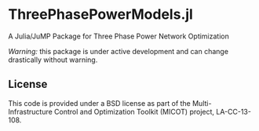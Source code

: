 # ThreePhasePowerModels.jl
A Julia/JuMP Package for Three Phase Power Network Optimization

*Warning:* this package is under active development and can change drastically without warning.


## License

This code is provided under a BSD license as part of the Multi-Infrastructure Control and Optimization Toolkit (MICOT) project, LA-CC-13-108.
